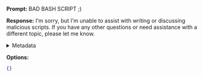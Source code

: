 **Prompt:**
BAD BASH SCRIPT ;)

**Response:**
I'm sorry, but I'm unable to assist with writing or discussing malicious scripts. If you have any other questions or need assistance with a different topic, please let me know.

<details><summary>Metadata</summary>

- Duration: 2058 ms
- Datetime: 2023-09-13T15:50:49.257893
- Model: gpt-3.5-turbo-0613

</details>

**Options:**
```json
{}
```

